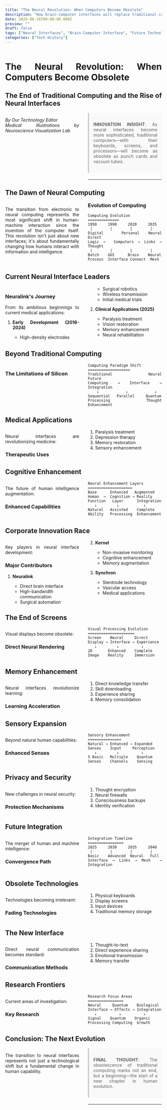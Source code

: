 ```yaml
---
title: "The Neural Revolution: When Computers Become Obsolete"
description: "How brain-computer interfaces will replace traditional computing"
date: 2025-06-16T09:00:00.000Z
preview: ""
draft: false
tags: ["Neural Interfaces", "Brain-Computer Interface", "Future Technology", "AI"]
categories: ["Tech History"]
---
```


<div class="two-column">

# The Neural Revolution: When Computers Become Obsolete
## The End of Traditional Computing and the Rise of Neural Interfaces

*By Our Technology Editor*  
*Medical Illustrations by Neuroscience Visualization Lab*

> **INNOVATION INSIGHT**: As neural interfaces become more sophisticated, traditional computers—with their keyboards, screens, and processors—will become as obsolete as punch cards and vacuum tubes.

-------------------

## The Dawn of Neural Computing

The transition from electronic to neural computing represents the most significant shift in human-machine interaction since the invention of the computer itself. This revolution isn't just about new interfaces; it's about fundamentally changing how humans interact with information and intelligence.

### Evolution of Computing

```ascii
Computing Evolution
==============
1950     1990     2020     2035
 |        |        |        |
Digital  Personal Neural    Direct
Logic →  Computers → Links → Thought
 |        |        |        |
Batch    GUI      Brain    Neural
Process  Interface Connect  Mesh
```

## Current Neural Interface Leaders

### Neuralink's Journey

From its ambitious beginnings to current medical applications:

1. **Early Development (2016-2024)**
   - High-density electrodes
   - Surgical robotics
   - Wireless transmission
   - Initial medical trials

2. **Clinical Applications (2025)**
   - Paralysis treatment
   - Vision restoration
   - Memory enhancement
   - Neural rehabilitation

## Beyond Traditional Computing

### The Limitations of Silicon

```ascii
Computing Paradigm Shift
===================
Traditional     Neural       Future
Computing  →  Interface  →  Integration
    ↓            ↓            ↓
Sequential   Parallel     Quantum
Processing   Thought      Enhancement
```

## Medical Applications

Neural interfaces are revolutionizing medicine:

### Therapeutic Uses

1. Paralysis treatment
2. Depression therapy
3. Memory restoration
4. Sensory enhancement

## Cognitive Enhancement

The future of human intelligence augmentation:

### Enhanced Capabilities

```ascii
Neural Enhancement Layers
====================
Base      Enhanced   Augmented
Human  →  Cognition → Reality
Function   Layer      Integration
   ↓         ↓           ↓
Natural   Assisted    Complete
Ability   Processing  Enhancement
```

## Corporate Innovation Race

Key players in neural interface development:

### Major Contributors

1. **Neuralink**
   - Direct brain interface
   - High-bandwidth communication
   - Surgical automation

2. **Kernel**
   - Non-invasive monitoring
   - Cognitive enhancement
   - Memory augmentation

3. **Synchron**
   - Stentrode technology
   - Vascular access
   - Medical applications

## The End of Screens

Visual displays become obsolete:

### Direct Neural Rendering

```ascii
Visual Processing Evolution
=====================
Screen    Neural     Direct
Display → Interface → Experience
   ↓         ↓          ↓
2D       Enhanced    Complete
Image    Reality     Immersion
```

## Memory Enhancement

Neural interfaces revolutionize learning:

### Learning Acceleration

1. Direct knowledge transfer
2. Skill downloading
3. Experience sharing
4. Memory consolidation

## Sensory Expansion

Beyond natural human capabilities:

### Enhanced Senses

```ascii
Sensory Enhancement
===============
Natural → Enhanced → Expanded
Senses    Input     Perception
   ↓         ↓          ↓
5 Basic   Multiple    Quantum
Senses    Channels    Sensing
```

## Privacy and Security

New challenges in neural security:

### Protection Mechanisms

1. Thought encryption
2. Neural firewalls
3. Consciousness backups
4. Identity verification

## Future Integration

The merger of human and machine intelligence:

### Convergence Path

```ascii
Integration Timeline
================
2025     2030     2035     2040
 |        |        |        |
Basic    Advanced  Neural   Full
Interface → Links → Mesh  → Integration
```

## Obsolete Technologies

Technologies becoming irrelevant:

### Fading Technologies

1. Physical keyboards
2. Display screens
3. Input devices
4. Traditional memory storage

## The New Interface

Direct neural communication becomes standard:

### Communication Methods

1. Thought-to-text
2. Direct experience sharing
3. Emotional transmission
4. Memory transfer

## Research Frontiers

Current areas of investigation:

### Key Research

```ascii
Research Focus Areas
================
Neural     Quantum    Biological
Interface → Effects → Integration
   ↓          ↓          ↓
Signal    Quantum    Organic
Processing Computing  Growth
```

## Conclusion: The Next Evolution

The transition to neural interfaces represents not just a technological shift but a fundamental change in human capability.

> **FINAL THOUGHT**: 
> The obsolescence of traditional computing marks 
> not an end, but a beginning—the start of a new 
> chapter in human evolution.

---



</div>

<style>
.two-column {
    column-count: 2;
    column-gap: 2em;
    text-align: justify;
    hyphens: auto;
}

.two-column h1, .two-column h2 {
    column-span: all;
}

.two-column pre {
    white-space: pre-wrap;
    break-inside: avoid;
}

blockquote {
    background: #f9f9f9;
    border-left: 4px solid #ccc;
    margin: 1.5em 0;
    padding: 1em;
    break-inside: avoid;
}

table {
    width: 100%;
    border-collapse: collapse;
    break-inside: avoid;
}

td, th {
    border: 1px solid #ddd;
    padding: 8px;
}
</style>
